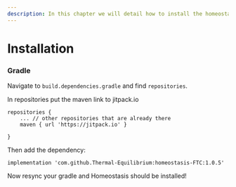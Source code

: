 ```yaml
---
description: In this chapter we will detail how to install the homeostasis library
---
```


# Installation

### Gradle&#x20;

Navigate to `build.dependencies.gradle` and find `repositories`.&#x20;

In repositories put the maven link to jitpack.io

```
repositories {
    ... // other repositories that are already there
    maven { url 'https://jitpack.io' }

}
```

Then add the dependency:

```
implementation 'com.github.Thermal-Equilibrium:homeostasis-FTC:1.0.5'
```

Now resync your gradle and Homeostasis should be installed!
